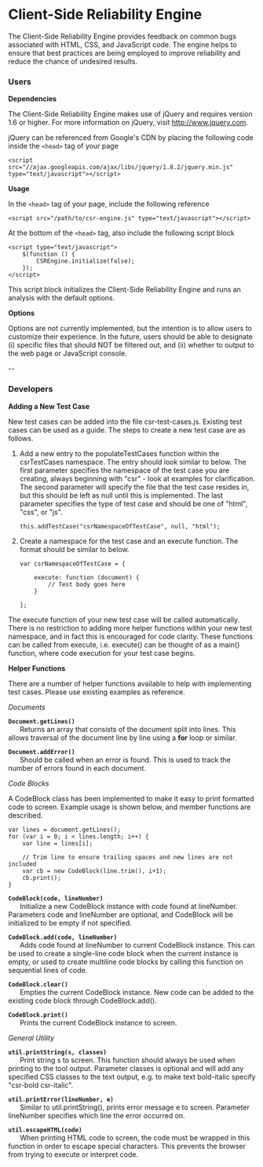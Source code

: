 Client-Side Reliability Engine
==============================

The Client-Side Reliability Engine provides feedback on common bugs associated with HTML, CSS, and JavaScript code.  The engine helps to ensure that best practices are being employed to improve reliability and reduce the chance of undesired results.

### Users

__Dependencies__

The Client-Side Reliability Engine makes use of jQuery and requires version 1.6 or higher.  For more information on jQuery, visit http://www.jquery.com.

jQuery can be referenced from Google's CDN by placing the following code inside the `<head>` tag of your page

    <script src="//ajax.googleapis.com/ajax/libs/jquery/1.8.2/jquery.min.js" type="text/javascript"></script>

__Usage__

In the `<head>` tag of your page, include the following reference

    <script src="/path/to/csr-engine.js" type="text/javascript"></script>

At the bottom of the `<head>` tag, also include the following script block

    <script type="text/javascript">
        $(function () {
            CSREngine.initialize(false);
        });
    </script>

This script block initializes the Client-Side Reliability Engine and runs an analysis with the default options.

__Options__

Options are not currently implemented, but the intention is to allow users to customize their experience.  In the future, users should be able to designate (i) specific files that should NOT be filtered out, and (ii) whether to output to the web page or JavaScript console.

--

### Developers

__Adding a New Test Case__

New test cases can be added into the file csr-test-cases.js.  Existing test cases can be used as a guide.  The steps to create a new test case are as follows.

1.  Add a new entry to the populateTestCases function within the csrTestCases namespace.  The entry should look similar to below.  The first parameter specifies the namespace of the test case you are creating, always beginning with "csr" - look at examples for clarification.  The second parameter will specify the file that the test case resides in, but this should be left as null until this is implemented.  The last parameter specifies the type of test case and should be one of "html", "css", or "js".
    
    <pre><code>this.addTestCase("csrNamespaceOfTestCase", null, "html");</code></pre>

2.  Create a namespace for the test case and an execute function.  The format should be similar to below.

    <pre><code>var csrNamespaceOfTestCase = {
    
        execute: function (document) {
            // Test body goes here
        }
        
    };</code></pre>
    
The execute function of your new test case will be called automatically.  There is no restriction to adding more helper functions within your new test namespace, and in fact this is encouraged for code clarity.  These functions can be called from execute, i.e. execute() can be thought of as a main() function, where code execution for your test case begins.

__Helper Functions__

There are a number of helper functions available to help with implementing test cases.  Please use existing examples as reference.

_Documents_

__`Document.getLines()`__
<br />&nbsp;&nbsp;&nbsp;&nbsp;&nbsp;&nbsp;Returns an array that consists of the document split into lines.  This allows traversal of the document line by line using a __for__ loop or similar.

__`Document.addError()`__
<br />&nbsp;&nbsp;&nbsp;&nbsp;&nbsp;&nbsp;Should be called when an error is found.  This is used to track the number of errors found in each document.

_Code Blocks_

A CodeBlock class has been implemented to make it easy to print formatted code to screen.  Example usage is shown below, and member functions are described.

    var lines = document.getLines();
    for (var i = 0; i < lines.length; i++) {
        var line = lines[i];
        
        // Trim line to ensure trailing spaces and new lines are not included
        var cb = new CodeBlock(line.trim(), i+1);
        cb.print();
    }
    
__`CodeBlock(code, lineNumber)`__
<br />&nbsp;&nbsp;&nbsp;&nbsp;&nbsp;&nbsp;Initialize a new CodeBlock instance with code found at lineNumber.  Parameters code and lineNumber are optional, and CodeBlock will be initialized to be empty if not specified.

__`CodeBlock.add(code, lineNumber)`__
<br />&nbsp;&nbsp;&nbsp;&nbsp;&nbsp;&nbsp;Adds code found at lineNumber to current CodeBlock instance.  This can be used to create a single-line code block when the current instance is empty, or used to create multiline code blocks by calling this function on sequential lines of code.

__`CodeBlock.clear()`__
<br />&nbsp;&nbsp;&nbsp;&nbsp;&nbsp;&nbsp;Empties the current CodeBlock instance.  New code can be added to the existing code block through CodeBlock.add().

__`CodeBlock.print()`__
<br />&nbsp;&nbsp;&nbsp;&nbsp;&nbsp;&nbsp;Prints the current CodeBlock instance to screen.

_General Utility_

__`util.printString(s, classes)`__
<br />&nbsp;&nbsp;&nbsp;&nbsp;&nbsp;&nbsp;Print string s to screen.  This function should always be used when printing to the tool output.  Parameter classes is optional and will add any specified CSS classes to the text output, e.g. to make text bold-italic specify "csr-bold csr-italic".

__`util.printError(lineNumber, e)`__
<br />&nbsp;&nbsp;&nbsp;&nbsp;&nbsp;&nbsp;Similar to util.printString(), prints error message e to screen.  Parameter lineNumber specifies which line the error occurred on.

__`util.escapeHTML(code)`__
<br />&nbsp;&nbsp;&nbsp;&nbsp;&nbsp;&nbsp;When printing HTML code to screen, the code must be wrapped in this function in order to escape special characters.  This prevents the browser from trying to execute or interpret code.
